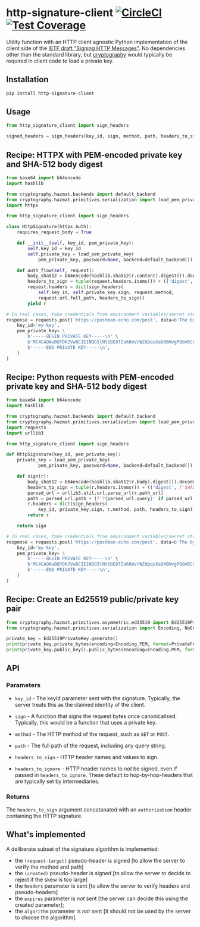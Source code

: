 # http-signature-client  [![CircleCI](https://circleci.com/gh/michalc/python-http-signature-client.svg?style=shield)](https://circleci.com/gh/michalc/python-http-signature-client) [![Test Coverage](https://api.codeclimate.com/v1/badges/fcf6ed3ac0c04d3878a8/test_coverage)](https://codeclimate.com/github/michalc/python-http-signature-client/test_coverage)

Utility function with an HTTP client agnostic Python implementation of the client side of the [IETF draft "Signing HTTP Messages"](https://tools.ietf.org/html/draft-ietf-httpbis-message-signatures-00). No dependencies other than the standard library, but [cryptography](https://github.com/pyca/cryptography) would typically be required in client code to load a private key.


## Installation

```python
pip install http-signature-client
```

## Usage

```python
from http_signature_client import sign_headers

signed_headers = sign_headers(key_id, sign, method, path, headers_to_sign)
```

## Recipe: HTTPX with PEM-encoded private key and SHA-512 body digest

```python
from base64 import b64encode
import hashlib

from cryptography.hazmat.backends import default_backend
from cryptography.hazmat.primitives.serialization import load_pem_private_key
import httpx

from http_signature_client import sign_headers

class HttpSignature(httpx.Auth):
    requires_request_body = True

    def __init__(self, key_id, pem_private_key):
        self.key_id = key_id
        self.private_key = load_pem_private_key(
            pem_private_key, password=None, backend=default_backend())

    def auth_flow(self, request):
        body_sha512 = b64encode(hashlib.sha512(r.content).digest()).decode('ascii')
        headers_to_sign = tuple(request.headers.items()) + (('digest', f'SHA512={body_sha512}'),)
        request.headers = dict(sign_headers(
            self.key_id, self.private_key.sign, request.method,
            request.url.full_path, headers_to_sign))
        yield r

# In real cases, take credentials from environment variables/secret store
response = requests.post('https://postman-echo.com/post', data=b'The bytes', auth=HttpSignature(
    key_id='my-key',
    pem_private_key= \
        b'-----BEGIN PRIVATE KEY-----\n' \
        b'MC4CAQAwBQYDK2VwBCIEINQG5lNt1bE8TZa68mV/WZdpqsXaOXBHvgPQGm5CcjHp\n' \
        b'-----END PRIVATE KEY-----\n',
    )
)
```


## Recipe: Python requests with PEM-encoded private key and SHA-512 body digest

```python
from base64 import b64encode
import hashlib

from cryptography.hazmat.backends import default_backend
from cryptography.hazmat.primitives.serialization import load_pem_private_key
import requests
import urllib3

from http_signature_client import sign_headers

def HttpSignature(key_id, pem_private_key):
    private_key = load_pem_private_key(
            pem_private_key, password=None, backend=default_backend())

    def sign(r):
        body_sha512 = b64encode(hashlib.sha512(r.body).digest()).decode('ascii')
        headers_to_sign = tuple(r.headers.items()) + (('digest', f'SHA512={body_sha512}'),)
        parsed_url = urllib3.util.url.parse_url(r.path_url)
        path = parsed_url.path + (f'?{parsed_url.query}' if parsed_url.query else '')
        r.headers = dict(sign_headers(
            key_id, private_key.sign, r.method, path, headers_to_sign))
        return r

    return sign

# In real cases, take credentials from environment variables/secret store
response = requests.post('https://postman-echo.com/post', data=b'The bytes', auth=HttpSignature(
    key_id='my-key',
    pem_private_key= \
        b'-----BEGIN PRIVATE KEY-----\n' \
        b'MC4CAQAwBQYDK2VwBCIEINQG5lNt1bE8TZa68mV/WZdpqsXaOXBHvgPQGm5CcjHp\n' \
        b'-----END PRIVATE KEY-----\n',
    )
)
```


## Recipe: Create an Ed25519 public/private key pair

```python
from cryptography.hazmat.primitives.asymmetric.ed25519 import Ed25519PrivateKey
from cryptography.hazmat.primitives.serialization import Encoding, NoEncryption, PrivateFormat, PublicFormat

private_key = Ed25519PrivateKey.generate()
print(private_key.private_bytes(encoding=Encoding.PEM, format=PrivateFormat.PKCS8, encryption_algorithm=NoEncryption()))
print(private_key.public_key().public_bytes(encoding=Encoding.PEM, format=PublicFormat.SubjectPublicKeyInfo))
```


## API

### Parameters

- `key_id` - The keyId parameter sent with the signature. Typically, the server treats this as the claimed identity of the client.

- `sign` - A function that signs the request bytes once canonicalised. Typically, this would be a function that uses a private key.

- `method` - The HTTP method of the request, such as `GET` or `POST`.

- `path` - The full path of the request, including any query string.

- `headers_to_sign` - HTTP header names and values to sign.

- `headers_to_ignore` - HTTP header names to _not_ be signed, even if passed in `headers_to_ignore`. These default to hop-by-hop-headers that are typically set by intermediaries.

### Returns

The `headers_to_sign` argument concatanated with an `authorization` header containing the HTTP signature.


## What's implemented

A deliberate subset of the signature algorithm is implemented:

- the `(request-target)` pseudo-header is signed [to allow the server to verify the method and path]
- the `(created)` pseudo-header is signed [to allow the server to decide to reject if the skew is too large]
- the `headers` parameter is sent [to allow the server to verify headers and pseudo-headers]
- the `expires` parameter is _not_ sent [the server can decide this using the created parameter];
- the `algorithm` parameter is _not_ sent [it should not be used by the server to choose the algorithm].
